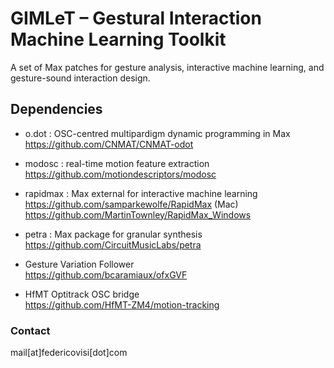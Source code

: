 # GIMLeT – Gestural Interaction Machine Learning Toolkit

A set of Max patches for gesture analysis, interactive machine learning, and gesture-sound interaction design. 
 
## Dependencies

- o.dot : OSC-centred multipardigm dynamic programming in Max  
  https://github.com/CNMAT/CNMAT-odot  
  
- modosc : real-time motion feature extraction  
  https://github.com/motiondescriptors/modosc  
  
- rapidmax : Max external for interactive machine learning  
  https://github.com/samparkewolfe/RapidMax (Mac)  
  https://github.com/MartinTownley/RapidMax_Windows   
  
- petra : Max package for granular synthesis  
  https://github.com/CircuitMusicLabs/petra  
  
- Gesture Variation Follower  
  https://github.com/bcaramiaux/ofxGVF  
  
- HfMT Optitrack OSC bridge  
  https://github.com/HfMT-ZM4/motion-tracking  

### Contact

mail[at]federicovisi[dot]com
